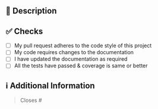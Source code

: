 <!-- 
Thanks for creating this pull request 🤗

Please make sure that the pull request is limited to one type (docs, feature, etc.)
and keep it as small as possible.
You can open multiple PRs instead of opening a huge one.
-->

## 📑 Description
<!-- Add a brief description of the pr -->

<!-- You can also choose to add a list of changes and if they have been completed or not by using the markdown to-do list syntax
- [X] This change
- [ ] That change
-->

## ✅ Checks
<!-- Make sure your pr passes the CI checks and do check the following fields as needed - -->
- [ ] My pull request adheres to the code style of this project
- [ ] My code requires changes to the documentation
- [ ] I have updated the documentation as required
- [ ] All the tests have passed & coverage is same or better

## ℹ️ Additional Information
<!-- Any additional information like breaking changes, dependencies added, screenshots, comparisons between new and old behavior, etc. -->

<!-- If this pull request closes an issue, please mention the issue number below -->
> Closes # <!-- Issue # here -->
